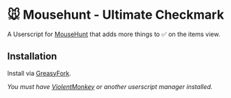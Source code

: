 # 🐭️ Mousehunt - Ultimate Checkmark

A Userscript for [MouseHunt](https://mousehuntgame.com) that adds more things to ✅️ on the items view.

## Installation

Install via [GreasyFork](https://greasyfork.org/en/scripts/461469-mousehunt-ultimate-checkmark).

*You must have [ViolentMonkey](https://violentmonkey.github.io/) or another userscript manager installed.*

